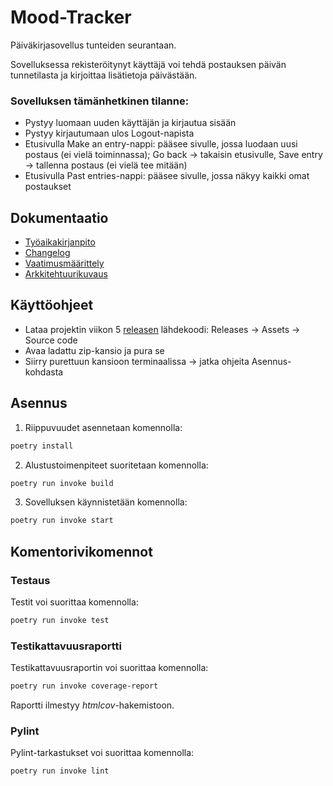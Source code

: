 # Mood-Tracker

Päiväkirjasovellus tunteiden seurantaan.

Sovelluksessa rekisteröitynyt käyttäjä voi tehdä postauksen päivän tunnetilasta ja kirjoittaa lisätietoja päivästään.

### Sovelluksen tämänhetkinen tilanne:
- Pystyy luomaan uuden käyttäjän ja kirjautua sisään
- Pystyy kirjautumaan ulos Logout-napista
- Etusivulla Make an entry-nappi: pääsee sivulle, jossa luodaan uusi postaus (ei vielä toiminnassa); Go back -> takaisin etusivulle, Save entry -> tallenna postaus (ei vielä tee mitään)
- Etusivulla Past entries-nappi: pääsee sivulle, jossa näkyy kaikki omat postaukset


## Dokumentaatio

- [Työaikakirjanpito](https://github.com/liisaket/ot-harjoitustyo/blob/master/dokumentaatio/tuntikirjanpito.md)
- [Changelog](https://github.com/liisaket/ot-harjoitustyo/blob/master/dokumentaatio/changelog.md)
- [Vaatimusmäärittely](https://github.com/liisaket/ot-harjoitustyo/blob/master/dokumentaatio/vaatimusmaarittely.md)
- [Arkkitehtuurikuvaus](https://github.com/liisaket/ot-harjoitustyo/blob/master/dokumentaatio/arkkitehtuuri.md)

## Käyttöohjeet

- Lataa projektin viikon 5 [releasen](https://github.com/liisaket/ot-harjoitustyo/releases/tag/viikko5) lähdekoodi: Releases -> Assets -> Source code
- Avaa ladattu zip-kansio ja pura se
- Siirry purettuun kansioon terminaalissa -> jatka ohjeita Asennus-kohdasta


## Asennus

1. Riippuvuudet asennetaan komennolla:

```bash
poetry install
```

2. Alustustoimenpiteet suoritetaan komennolla:

```bash
poetry run invoke build
```

3. Sovelluksen käynnistetään komennolla:

```bash
poetry run invoke start
```

## Komentorivikomennot

### Testaus

Testit voi suorittaa komennolla:

```bash
poetry run invoke test
```

### Testikattavuusraportti

Testikattavuusraportin voi suorittaa komennolla:

```bash
poetry run invoke coverage-report
```

Raportti ilmestyy _htmlcov_-hakemistoon.

### Pylint

Pylint-tarkastukset voi suorittaa komennolla:

```bash
poetry run invoke lint
```
